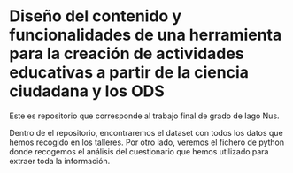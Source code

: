 # Diseño del contenido y funcionalidades de una herramienta para la creación de actividades educativas a partir de la ciencia ciudadana y los ODS

Este es repositorio que corresponde al trabajo final de grado de Iago Nus.

Dentro de el repositorio, encontraremos el dataset con todos los datos que hemos recogido en los talleres. Por otro lado, veremos el fichero de python donde recogemos el análisis del cuestionario que hemos utilizado para extraer toda la información.
